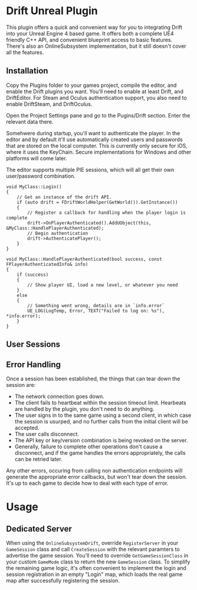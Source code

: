 # Drift Unreal Plugin

This plugin offers a quick and convenient way for you to integrating Drift into your Unreal Engine 4 based
game. It offers both a complete UE4 friendly C++ API, and convenient blueprint access to basic features.
There's also an OnlineSubsystem implementation, but it still doesn't cover all the features.

## Installation

Copy the Plugins folder to your games project, compile the editor, and enable the Drift plugins you want.
You'll need to enable at least Drift, and DriftEditor. For Steam and Oculus authentication support, you
also need to enable DriftSteam, and DriftOculus.

Open the Project Settings pane and go to the Pugins/Drift section. Enter the relevant data there.

Somehwere during startup, you'll want to authenticate the player. In the editor and by default it'll
use automatically created users and passwords that are stored on the local computer. This is currently
only secure for iOS, where it uses the KeyChain. Secure implementations for Windows and other platforms
will come later.

The editor supports multiple PIE sessions, which will all get their own user/password combination.

```
void MyClass::Login()
{
	// Get an instance of the drift API.
	if (auto drift = FDriftWorldHelper(GetWorld()).GetInstance())
	{
		// Register a callback for handling when the player login is complete
		drift->OnPlayerAuthenticated().AddUObject(this, &MyClass::HandlePlayerAuthenticated);
		// Begin authentication
		drift->AuthenticatePlayer();
	}
}

void MyClass::HandlePlayerAuthenticated(bool success, const FPlayerAuthenticatedInfo& info)
{
	if (success)
	{
		// Show player UI, load a new level, or whatever you need
	}
	else
	{
		// Something went wrong, details are in `info.error`
		UE_LOG(LogTemp, Error, TEXT("Failed to log on: %s"), *info.error);
	}
}
```

## User Sessions

## Error Handling

Once a session has been established, the things that can tear down the session are:
* The network connection goes down.
* The client fails to heartbeat within the session timeout limit. Hearbeats are handled by the plugin,
  you don't need to do anything.
* The user signs in to the same game using a second client, in which case the session is usurped, and
  no further calls from the initial client will be accepted.
* The user calls disconnect.
* The API key or key/version combination is being revoked on the server.
* Generally, failure to complete other operations don't cause a disconnect, and if the game handles the
  errors appropriately, the calls can be retried later.

Any other errors, occuring from calling non authentication endpoints will generate the appropriate error
callbacks, but won't tear down the session. It's up to each game to decide how to deal with each type
of error.

# Usage

## Dedicated Server

When using the `OnlineSubsystemDrift`, override `RegisterServer` in your `GameSession` class and call `CreateSession`
with the relevant paramters to advertise the game session. You'll need to override `GetGameSessionClass` in your
custom `GameMode` class to return the new `GameSession` class.
To simplify the remaining game logic, it's often convenient to implement the login and session registration in
an empty "Login" map, which loads the real game map after successfully registering the session.
